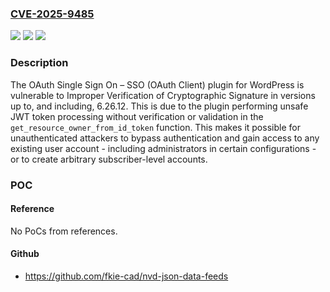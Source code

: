 ### [CVE-2025-9485](https://cve.mitre.org/cgi-bin/cvename.cgi?name=CVE-2025-9485)
![](https://img.shields.io/static/v1?label=Product&message=OAuth%20Single%20Sign%20On%20%E2%80%93%20SSO%20(OAuth%20Client)&color=blue)
![](https://img.shields.io/static/v1?label=Version&message=*%20&color=brightgreen)
![](https://img.shields.io/static/v1?label=Vulnerability&message=CWE-347%20Improper%20Verification%20of%20Cryptographic%20Signature&color=brightgreen)

### Description

The OAuth Single Sign On – SSO (OAuth Client) plugin for WordPress is vulnerable to Improper Verification of Cryptographic Signature in versions up to, and including, 6.26.12. This is due to the plugin performing unsafe JWT token processing without verification or validation in the `get_resource_owner_from_id_token` function. This makes it possible for unauthenticated attackers to bypass authentication and gain access to any existing user account - including administrators in certain configurations - or to create arbitrary subscriber-level accounts.

### POC

#### Reference
No PoCs from references.

#### Github
- https://github.com/fkie-cad/nvd-json-data-feeds

